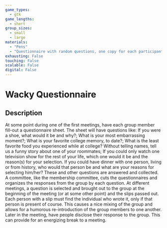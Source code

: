 ```yaml
---
game_types:
  - gtk
game_lengths:
  - short
group_sizes:
  - small
  - large
materials:
  - "Pens"
  - "Questionnaire with random questions, one copy for each participant."
exhausting: False
touching: False
scalable: False
digital: False
---
```

# Wacky Questionnaire

## Description
At some point during one of the first meetings, have each group member fill-out a questionnaire sheet. The sheet will have questions like: If you were a shoe, what would it be and why?; What is your most embarrassing moment?; What is your favorite college memory, to date?; What is the least favorite food you experienced while at college? Without telling names, tell us a funny story about one of your
roommates; If you could only watch one television show for the rest of your life, which one would it be and the reason(s) for your selection. If you could have dinner with one person, living or from history, who would that person be and what are your reasons for selecting him/her? These and other questions
are answered and collected. A committee, like the membership committee, cuts the questionnaires and organizes the responses from the group by each question. At different meetings, a question is selected and brought out to the group at the beginning of the meeting (or at some other point) and the slips
passed out. Each person with a slip must find the individual who wrote it, only if that person is present of course. This causes a nice mixing of the group and allows for a humorous re-introduction of the group members to one another. Later in the meeting, have people disclose their response to the group. This can provide for an energizing break to a meeting.
